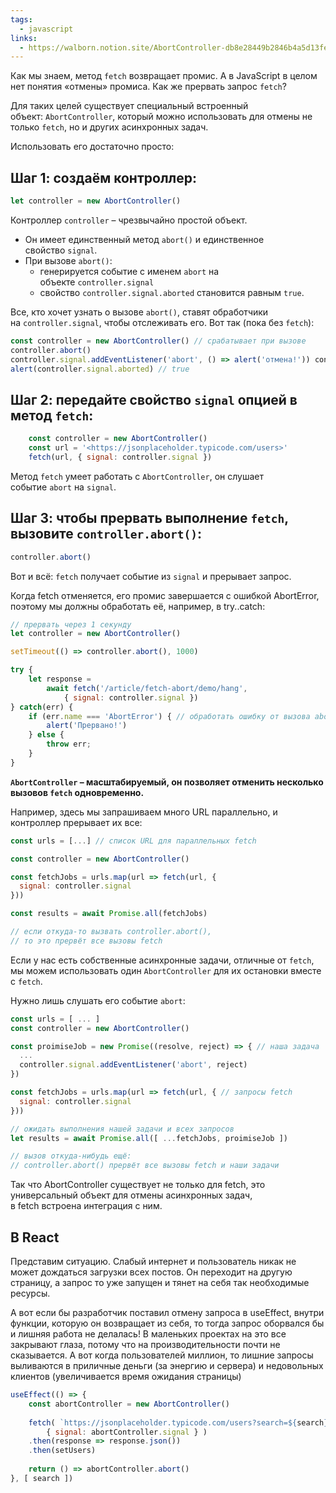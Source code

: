 ```yaml
---
tags:
  - javascript
links:
  - https://walborn.notion.site/AbortController-db8e28449b2846b4a5d13fe0a71fd953
---
```


Как мы знаем, метод `fetch` возвращает промис. А в JavaScript в целом нет понятия «отмены» промиса. Как же прервать запрос `fetch`?

Для таких целей существует специальный встроенный объект: `AbortController`, который можно использовать для отмены не только `fetch`, но и других асинхронных задач.

Использовать его достаточно просто:
##  Шаг 1: создаём контроллер:
```js
let controller = new AbortController()
```

Контроллер `controller` – чрезвычайно простой объект.
- Он имеет единственный метод `abort()` и единственное свойство `signal`.
- При вызове `abort()`:
	- генерируется событие с именем `abort` на объекте `controller.signal`  
	- свойство `controller.signal.aborted` становится равным `true`.

Все, кто хочет узнать о вызове `abort()`, ставят обработчики на `controller.signal`, чтобы отслеживать его.
Вот так (пока без `fetch`):
```js
const controller = new AbortController() // срабатывает при вызове 
controller.abort() 
controller.signal.addEventListener('abort', () => alert('отмена!')) controller.abort() // отмена! 
alert(controller.signal.aborted) // true
```
## Шаг 2: передайте свойство `signal` опцией в метод `fetch`:
```js
    const controller = new AbortController()
    const url = '<https://jsonplaceholder.typicode.com/users>'
    fetch(url, { signal: controller.signal })
```
Метод `fetch` умеет работать с `AbortController`, он слушает событие `abort` на `signal`.    
## Шаг 3: чтобы прервать выполнение `fetch`, вызовите `controller.abort()`:
```js
controller.abort()
```
Вот и всё: `fetch` получает событие из `signal` и прерывает запрос.

Когда fetch отменяется, его промис завершается с ошибкой AbortError, поэтому мы должны обработать её, например, в try..catch:
```js
// прервать через 1 секунду 
let controller = new AbortController() 

setTimeout(() => controller.abort(), 1000) 

try { 
	let response = 
		await fetch('/article/fetch-abort/demo/hang', 
			{ signal: controller.signal }) 
} catch(err) { 
	if (err.name === 'AbortError') { // обработать ошибку от вызова abort() 
		alert('Прервано!') 
	} else { 
		throw err; 
	} 
}
```
**`AbortController` – масштабируемый, он позволяет отменить несколько вызовов `fetch` одновременно.**

Например, здесь мы запрашиваем много URL параллельно, и контроллер прерывает их все:

```jsx
const urls = [...] // список URL для параллельных fetch

const controller = new AbortController()

const fetchJobs = urls.map(url => fetch(url, {
  signal: controller.signal
}))

const results = await Promise.all(fetchJobs)

// если откуда-то вызвать controller.abort(),
// то это прервёт все вызовы fetch
```

Если у нас есть собственные асинхронные задачи, отличные от `fetch`, мы можем использовать один `AbortController` для их остановки вместе с `fetch`.

Нужно лишь слушать его событие `abort`:
```js
const urls = [ ... ]
const controller = new AbortController()

const proimiseJob = new Promise((resolve, reject) => { // наша задача
  ...
  controller.signal.addEventListener('abort', reject)
})

const fetchJobs = urls.map(url => fetch(url, { // запросы fetch
  signal: controller.signal
}))

// ожидать выполнения нашей задачи и всех запросов
let results = await Promise.all([ ...fetchJobs, proimiseJob ])

// вызов откуда-нибудь ещё:
// controller.abort() прервёт все вызовы fetch и наши задачи
```
Так что AbortController существует не только для fetch, это универсальный объект для отмены асинхронных задач, в fetch встроена интеграция с ним.
## В React

Представим ситуацию. Слабый интернет и пользователь никак не может дождаться загрузки всех постов. Он переходит на другую страницу, а запрос то уже запущен и тянет на себя так необходимые ресурсы.

А вот если бы разработчик поставил отмену запроса в useEffect, внутри функции, которую он возвращает из себя, то тогда запрос оборвался бы и лишняя работа не делалась! В маленьких проектах на это все закрывают глаза, потому что на производительности почти не сказывается. А вот когда пользователей миллион, то лишние запросы выливаются в приличные деньги (за энергию и сервера) и недовольных клиентов (увеличивается время ожидания страницы)

```jsx
useEffect(() => { 
	const abortController = new AbortController() 
	
	fetch( `https://jsonplaceholder.typicode.com/users?search=${search}`, 
		{ signal: abortController.signal } ) 
	.then(response => response.json()) 
	.then(setUsers) 
	
	return () => abortController.abort() 
}, [ search ])
```